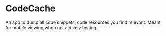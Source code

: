 # CodeCache
An app to dump all code snippets, code resources you find relevant. Meant for mobile viewing when not actively testing.

